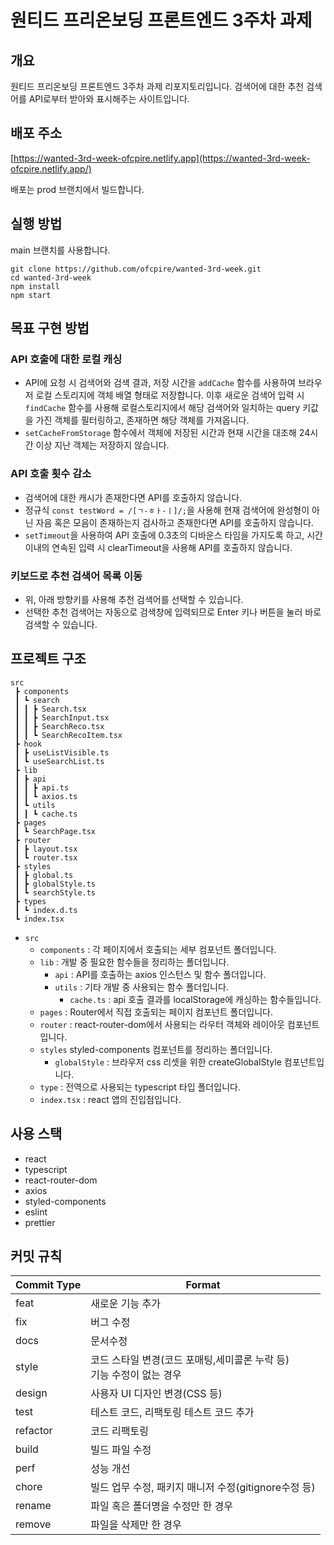 # 원티드 프리온보딩 프론트엔드 3주차 과제

## 개요

원티드 프리온보딩 프론트엔드 3주차 과제 리포지토리입니다. 검색어에 대한 추천 검색어를 API로부터 받아와 표시해주는 사이트입니다.

## 배포 주소

[https://wanted-3rd-week-ofcpire.netlify.app](https://wanted-3rd-week-ofcpire.netlify.app/)

배포는 prod 브랜치에서 빌드합니다.

## 실행 방법

main 브랜치를 사용합니다.

```
git clone https://github.com/ofcpire/wanted-3rd-week.git
cd wanted-3rd-week
npm install
npm start
```

## 목표 구현 방법
### API 호출에 대한 로컬 캐싱
- API에 요청 시 검색어와 검색 결과, 저장 시간을 `addCache` 함수를 사용하여 브라우저 로컬 스토리지에 객체 배열 형태로 저장합니다. 이후 새로운 검색어 입력 시 `findCache` 함수를 사용해 로컬스토리지에서 해당 검색어와 일치하는 query 키값을 가진 객체를 필터링하고, 존재하면 해당 객체를 가져옵니다.
- `setCacheFromStorage` 함수에서 객체에 저장된 시간과 현재 시간을 대조해 24시간 이상 지난 객체는 저장하지 않습니다.

### API 호출 횟수 감소
- 검색어에 대한 캐시가 존재한다면 API를 호출하지 않습니다.
- 정규식 `const testWord = /[ㄱ-ㅎㅏ-ㅣ]/;`을 사용해 현재 검색어에 완성형이 아닌 자음 혹은 모음이 존재하는지 검사하고 존재한다면 API를 호출하지 않습니다.
- `setTimeout`을 사용하여 API 호출에 0.3초의 디바운스 타임을 가지도록 하고, 시간 이내의 연속된 입력 시 clearTimeout을 사용해 API를 호출하지 않습니다.

### 키보드로 추천 검색어 목록 이동
- 위, 아래 방향키를 사용해 추천 검색어를 선택할 수 있습니다.
- 선택한 추천 검색어는 자동으로 검색창에 입력되므로 Enter 키나 버튼을 눌러 바로 검색할 수 있습니다.

## 프로젝트 구조

```
src
 ┣ components
 ┃ ┗ search
 ┃ ┃ ┣ Search.tsx
 ┃ ┃ ┣ SearchInput.tsx
 ┃ ┃ ┣ SearchReco.tsx
 ┃ ┃ ┗ SearchRecoItem.tsx
 ┣ hook
 ┃ ┣ useListVisible.ts
 ┃ ┗ useSearchList.ts
 ┣ lib
 ┃ ┣ api
 ┃ ┃ ┣ api.ts
 ┃ ┃ ┗ axios.ts
 ┃ ┗ utils
 ┃ ┃ ┗ cache.ts
 ┣ pages
 ┃ ┗ SearchPage.tsx
 ┣ router
 ┃ ┣ layout.tsx
 ┃ ┗ router.tsx
 ┣ styles
 ┃ ┣ global.ts
 ┃ ┣ globalStyle.ts
 ┃ ┗ searchStyle.ts
 ┣ types
 ┃ ┗ index.d.ts
 ┗ index.tsx
```

- `src`
  - `components` : 각 페이지에서 호출되는 세부 컴포넌트 폴더입니다.
  - `lib` : 개발 중 필요한 함수들을 정리하는 폴더입니다.
    - `api` : API를 호출하는 axios 인스턴스 및 함수 폴더입니다.
    - `utils` : 기타 개발 중 사용되는 함수 폴더입니다.
    	- `cache.ts` : api 호출 결과를 localStorage에 캐싱하는 함수들입니다. 
  - `pages` : Router에서 직접 호출되는 페이지 컴포넌트 폴더입니다.
  - `router` : react-router-dom에서 사용되는 라우터 객체와 레이아웃 컴포넌트입니다.
  - `styles` styled-components 컴포넌트를 정리하는 폴더입니다.
  	- `globalStyle` : 브라우저 css 리셋을 위한 createGlobalStyle 컴포넌트입니다. 
  - `type` : 전역으로 사용되는 typescript 타입 폴더입니다.
  - `index.tsx` : react 앱의 진입점입니다.

## 사용 스택

- react
- typescript
- react-router-dom
- axios
- styled-components
- eslint
- prettier


## 커밋 규칙

| Commit Type | Format                                                                   |
| ----------- | ------------------------------------------------------------------------ |
| feat        | 새로운 기능 추가                                                         |
| fix         | 버그 수정                                                                |
| docs        | 문서수정                                                                 |
| style       | 코드 스타일 변경(코드 포매팅,세미콜론 누락 등)</br>기능 수정이 없는 경우 |
| design      | 사용자 UI 디자인 변경(CSS 등)                                            |
| test        | 테스트 코드, 리팩토링 테스트 코드 추가                                   |
| refactor    | 코드 리팩토링                                                            |
| build       | 빌드 파일 수정                                                           |
| perf        | 성능 개선                                                                |
| chore       | 빌드 업무 수정, 패키지 매니저 수정(gitignore수정 등)                     |
| rename      | 파일 혹은 폴더명을 수정만 한 경우                                        |
| remove      | 파일을 삭제만 한 경우                                                    |# New Document